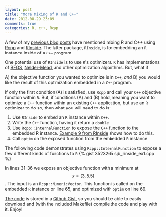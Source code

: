 ```yaml
---
layout: post
title: "More Mixing of R and C++"
date: 2012-08-29 23:09
comments: true
categories: R, c++, Rcpp
---
```


A few of my [previous blog posts](https://www.google.com/search?q=site%3Asteve.planetbarr.com%2Fo&q=rcpp) have mentioned mixing R and C++ using [Rcpp](http://dirk.eddelbuettel.com/code/rcpp.html) and [RInside](http://dirk.eddelbuettel.com/code/rinside.html). The latter package, `RInside`, is for embedding an `R` instance inside of a `C++` program.

One potential use of `RInside` is to use `R`'s optimizers. `R` has implementations of [BFGS](http://en.wikipedia.org/wiki/BFGS_method), [Nelder-Mead](http://en.wikipedia.org/wiki/Nelder%E2%80%93Mead_method), and other optimization algorithms. But, what if

A) the objective function you wanted to optimize is in `C++`, *and*
B) you would like the result of this optimization embedded in a `C++` program.
	
If only the first condition (A) is satisfied, use `Rcpp` and call your `C++` objective function within `R`. But, if conditions (A) and (B) hold, meaning you want to optimize a `C++` function within an existing `C++` application, but use an `R` optimizer to do so, then what you will need to do is:


1. Use `RInside` to embed an `R` instance within `C++`. 
1. Write the `C++` function, having it return a `double`
2. Use `Rcpp::InternalFunction` to expose the `C++` function to the embedded R instance. [Example 9 from RInside](http://dirk.eddelbuettel.com/code/rinside/html/rinside__sample9_8cpp_source.html) shows how to do this.
3. Call `optim` on the exposed function from the embedded `R` instance

The following code demonstrates using `Rcpp::InternalFunction` to expose a few different kinds of functions to `R`
{% gist 3523265 sjb_rinside_ex1.cpp %}

In lines 31-36 we expose an objective function with a minimum at $$x= (3,5.5)$$. The input is an `Rcpp::NumericVector`. This function is called on the embedded `R` instance on line 65, and optimized with `optim` on line 69. 

[The code](https://gist.github.com/3523265) is stored in a [Github Gist](https://gist.github.com/), so you should be able to easily download and (with the included Makefile) compile the code and play with it. Enjoy!
